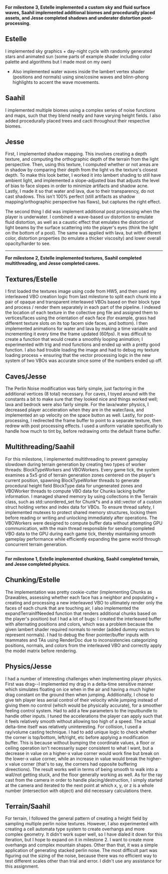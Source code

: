 **For milestone 3, Estelle implemented a custom sky and fluid surface waves, Saahil implemented additional biomes and procedurally placed assets, and Jesse completed shadows and underater distortion post-processing.**

## Estelle
I implemented sky graphics + day-night cycle with randomly generated stars and animated sun (some parts of example shader including color palette and algorithms but I made most on my own)
- Also implemented water waves inside the lambert vertex shader (positions and normals) using sine/cosine waves and blinn-phong highlights to accent the wave movements.

## Saahil
I implemented multiple biomes using a complex series of noise functions and maps, such that they blend neatly and have varying height fields. I also added procedurally placed trees and cacti throughout their respective biomes.

## Jesse
First, I implemented shadow mapping. This involves creating a depth texture, and computing the orthographic depth of the terrain from the light perspective. Then, using this texture, I computed whether or not areas are in shadow by comparing their depth from the light vs the texture's closest depth. To make this look better, I worked it into lambert shading to still have ambient light, and implemented a slope-adjusted bias that adjusts the level of bias to face slopes in order to minimize artifacts and shadow acne. Lastly, I made it so that water and lava, due to their transparency, do not cast shadows. This isn't 100% perfect (still artifacts as shadow mapping/orthographic perspective has flaws), but captures the right effect.

The second thing I did was implement additional post processing when the player is underwater. I combined a wave-based uv distortion to emulate fluid distortion, as well as a caustic effect that emulates the distortion of light beams by the surface scattering into the player's eyes (think the light on the bottom of a pool). The same was applied with lava, but with different color, distortion properties (to emulate a thicker viscosity) and lower overall opacity/harder to see.

---

**For milestone 2, Estelle implemented textures, Saahil completed multithreading, and Jesse completed caves.**

## Textures/Estelle
I first loaded the textures image using code from HW5, and then used my interleaved VBO creation logic from last milestone to split each chunk into a pair of opaque and transparent interleaved VBOs based on their block type and process / render them separately in each part of the pipeline. I indexed the location of each texture in the collective png file and assigned them to vertices/faces using the orientation of each face (for example, grass had different texture slots on its top facem side faces, and bottom). I then implemented animations for water and lava by making a time variable and incrementing it every time the frame updated (60fps). It was difficult to create a function that would create a smoothly looping animation; I experimented with trig and mod functions and ended up with a pretty good function. I also had trouble loading the image and had to debug my texture loading process + ensuring that the vector processing logic in the new system of two VBOs was accurate since some of the numbers ended up off.

## Caves/Jesse
The Perlin Noise modification was fairly simple, just factoring in the additional vertices (8 total) necessary. For caves, I toyed around with the constants a bit to make sure that they looked nice and things worked well; lava and bedrock were also fairly simple. For the lava/water physics, I decreased player acceleration when they are in the water/lava, and implemented an up velocity on the space button as well. Lastly, for post-processing, I redirected the frame buffer to point to a separate texture, then redrew with post processing effects. I used a uniform variable specifically to handle how much to tint by, before redrawing onto the default frame buffer.

## Multithreading/Saahil
For this milestone, I implemented multithreading to prevent gameplay slowdown during terrain generation by creating two types of worker threads: BlockTypeWorkers and VBOWorkers. Every game tick, the system examines a 5x5 grid of terrain generation zones centered on the player's current position, spawning BlockTypeWorker threads to generate procedural height field BlockType data for ungenerated zones and VBOWorker threads to compute VBO data for Chunks lacking buffer information. I managed shared memory by using collections in the Terrain class, such as std::unordered_set for Chunk*s and a std::vector of a custom struct holding vertex and index data for VBOs. To ensure thread safety, I implemented mutexes to protect shared memory structures, locking them before reading or writing and unlocking immediately after operations. The VBOWorkers were designed to compute buffer data without attempting GPU communication, with the main thread responsible for sending completed VBO data to the GPU during each game tick, thereby maintaining smooth gameplay performance while efficiently expanding the game world through concurrent terrain generation.

---

**For milestone 1, Estelle implemented chunking, Saahil completed terrain, and Jesse completed physics.**

## Chunking/Estelle
The implementation was pretty cookie-cutter (implementing Chunks as Drawables, assessing whether each face has a neighbor and populating + creating and processing a new interleaved VBO to ultimately render only the faces of each chunk that are touching air, I also implemented the expandTerrainIfNeeded function that renders additional chunks based on the player's position) but I had a lot of bugs: I created the interleaved buffer with alternating positions and colors, which was a problem because the given lambert shader required normals to render (added dummy vectors to represent normals). I had to debug the finer pointer/buffer inputs with teammates and TAs using RenderDoc due to inconsistencies categorizing positions, normals, and colors from the interleaved VBO and correctly apply the model matrix before rendering.

## Physics/Jesse
I had a number of interesting challenges when implementing player physics. First was drag--I implemented my drag in a delta-time sensitive manner which simulates floating on ice when in the air and having a much higher drag constant on the ground then when jumping. Additionally, I chose to give teh player less aerial control of their velocity while jumping instead of giving them no control (which would be physically accurate), for a smoother feeling control system. Had to add a few parameters to the inputbundle to handle other inputs. I tuned the accelerations the player can apply such that it feels relatively smooth without allowing too high of a speed. The actual delta-time itself was relatively uninteresting. For collision, I used a ray/volume casting technique. I had to add unique logic to check whether the corner is top/bottom, left/right, etc before applying a modification buffer. This is because without bumping the coordinate values, a floor or ceiling operation isn't necessarily super consistent to what I want, but a decrease in value on a higher-x value corner would work fine but break on the lower-x value corner, while an increase in value would break the higher-x value corner (that's to say, the corners had opposite buffering direections). The result works well in terms of being smooth to walk into a wall/not getting stuck, and the floor generally working as well. As for the ray cast from the camera in order to handle placing/destruction, I simply started at the camera and iterated to the next point at which x, y, or z is a whole number (intersection with object) and did necessary calculations there.

## Terrain/Saahil
For terrain, I followed the general pattern of creating a height field by sampling multiple perlin noise textures. However, I also experimented with creating a cell automata type system to create overhangs and more complex geometry. It didn't work super well, so I have dialed it down for this iteration, but I hope to expand on it in milestone 2. I want to create more overhangs and complex mountain shapes. Other than that, it was a simple application of generating stacked perlin noise. The most difficult part was figuring out the sizing of the noise, because there was no efficient way to test different scales other than trial and error. I didn't use any assistance for this assignment.
